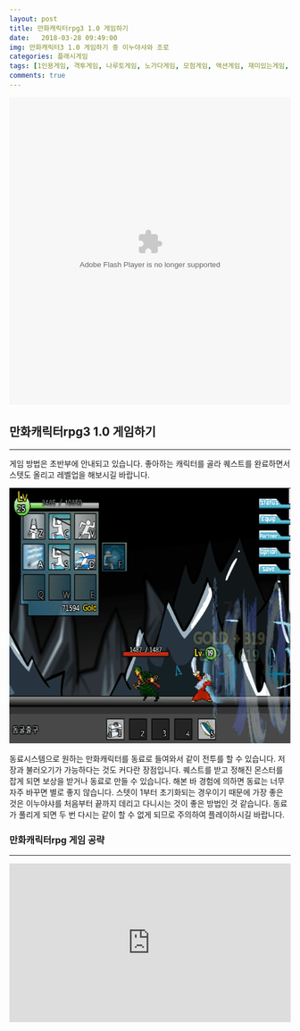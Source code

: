 ```yaml
---
layout: post
title: 만화캐릭터rpg3 1.0 게임하기
date:   2018-03-28 09:49:00
img: 만화캐릭터3 1.0 게임하기 중 이누야샤와 조로
categories: 플래시게임
tags: [1인용게임, 격투게임, 나루토게임, 노가다게임, 모험게임, 액션게임, 재미있는게임, 추천게임]
comments: true
---
```



<embed style="width: 100%; height: 550px;" src="http://www.zuzunza.com/myflash/swf/myflash_loader.swf?file=547258.swf" type="application/x-shockwave-flash" width="300" height="150">
<h2><strong>만화캐릭터rpg3 1.0 게임하기</strong></h2>

<hr />

게임 방법은 초반부에 안내되고 있습니다. 좋아하는 캐릭터를 골라 퀘스트를 완료하면서 스텟도 올리고 레벨업을 해보시길 바랍니다.

<img class="alignnone wp-image-649 size-full" src="/images/rpg-game-3-1.0.png" alt="만화캐릭터3 1.0 게임하기 중 이누야샤와 조로" width="100%" height="457" />

동료시스템으로 원하는 만화캐릭터를 동료로 들여와서 같이 전투를 할 수 있습니다. 저장과 불러오기가 가능하다는 것도 커다란 장점입니다. 퀘스트를 받고 정해진 몬스터를 잡게 되면 보상을 받거나 동료로 만들 수 있습니다. 해본 바 경험에 의하면 동료는 너무 자주 바꾸면 별로 좋지 않습니다. 스텟이 1부터 초기화되는 경우이기 때문에 가장 좋은 것은 이누야샤를 처음부터 끝까지 데리고 다니시는 것이 좋은 방법인 것 같습니다. 동료가 풀리게 되면 두 번 다시는 같이 할 수 없게 되므로 주의하여 플레이하시길 바랍니다.
<h3>만화캐릭터rpg 게임 공략</h3>

<hr />

<div style="position:relative;height:0;padding-bottom:56.25%"><iframe src="https://www.youtube.com/embed/BYF0R5k_PmM?rel=0&amp;ecver=2" width="100%" height="360" frameborder="0" allow="autoplay; encrypted-media" style="position:absolute;width:100%;height:100%;left:0" allowfullscreen></iframe></div>
